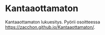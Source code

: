 # Kantaaottamaton
 Kantaaottamaton lukuesitys. Pyörii osoitteessa https://zacchon.github.io/Kantaaottamaton/.
